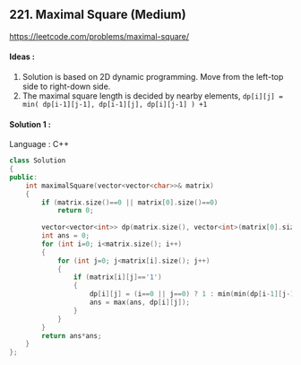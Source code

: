 ## **221. Maximal Square (Medium)** 

https://leetcode.com/problems/maximal-square/



#### Ideas : 

1. Solution is based on 2D dynamic programming. Move from the left-top side to right-down side. 
2. The maximal square length is decided by nearby elements, `dp[i][j] = min( dp[i-1][j-1], dp[i-1][j], dp[i][j-1] ) +1`



#### Solution 1 :

Language : C++

```C++
class Solution 
{
public:
    int maximalSquare(vector<vector<char>>& matrix)
    {
        if (matrix.size()==0 || matrix[0].size()==0) 
            return 0;
        
        vector<vector<int>> dp(matrix.size(), vector<int>(matrix[0].size()));
        int ans = 0;
        for (int i=0; i<matrix.size(); i++)
        {
            for (int j=0; j<matrix[i].size(); j++) 
            {
                if (matrix[i][j]=='1') 
                {
                    dp[i][j] = (i==0 || j==0) ? 1 : min(min(dp[i-1][j-1], dp[i-1][j]), dp[i][j-1])+1;
                    ans = max(ans, dp[i][j]);
                }
            }
        }
        return ans*ans;
    }
};
```
